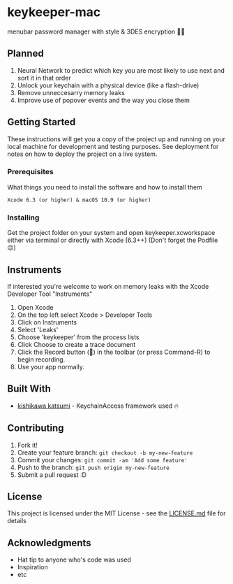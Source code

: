 # keykeeper-mac

menubar password manager with style & 3DES encryption 🔑🔥

## Planned

1. Neural Network to predict which key you are most likely to use next and sort it in that order
2. Unlock your keychain with a physical device (like a flash-drive)
3. Remove unneccesarry memory leaks
4. Improve use of popover events and the way you close them

## Getting Started

These instructions will get you a copy of the project up and running on your local machine for development and testing purposes. See deployment for notes on how to deploy the project on a live system.

### Prerequisites

What things you need to install the software and how to install them

```
Xcode 6.3 (or higher) & macOS 10.9 (or higher)
```

### Installing

Get the project folder on your system and open keykeeper.xcworkspace either via terminal or directly with Xcode (6.3++)
(Don't forget the Podfile 😉)

## Instruments

If interested you're welcome to work on memory leaks with the Xcode Developer Tool "Instruments"

1. Open Xcode
2. On the top left select Xcode > Developer Tools
3. Click on Instruments
4. Select 'Leaks'
5. Choose 'keykeeper' from the process lists
6. Click Choose to create a trace document
7. Click the Record button (🔴) in the toolbar (or press Command-R) to begin recording.
8. Use your app normally.

## Built With

* [kishikawa katsumi](https://github.com/kishikawakatsumi) - KeychainAccess framework used 🔥

## Contributing

1. Fork it!
2. Create your feature branch: `git checkout -b my-new-feature`
3. Commit your changes: `git commit -am 'Add some feature'`
4. Push to the branch: `git push origin my-new-feature`
5. Submit a pull request :D

## License

This project is licensed under the MIT License - see the [LICENSE.md](LICENSE.md) file for details

## Acknowledgments

* Hat tip to anyone who's code was used
* Inspiration
* etc
